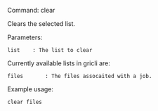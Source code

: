 Command: clear <list>

Clears the selected list.

Parameters:

    list	: The list to clear

Currently available lists in gricli are:

    files       : The files assocaited with a job.

Example usage:

    clear files